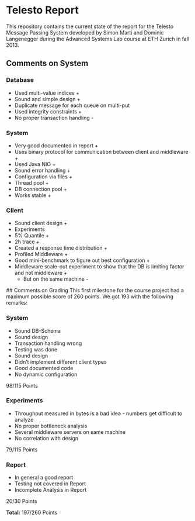 # Telesto Report
This repository contains the current state of the report for the Telesto Message Passing System developed by Simon Marti and Dominic Langenegger during the Advanced Systems Lab course at ETH Zurich in fall 2013.

## Comments on System

### Database
 - Used multi-value indices +
 - Sound and simple design +
 - Duplicate message for each queue on multi-put
 - Used integrity constraints +
 - No proper transaction handling -

### System
 - Very good documented in report +
 - Uses binary protocol for communication between client and middleware +
 - Used Java NIO +
 - Sound error handling +
 - Configuration via files +
 - Thread pool +
 - DB connection pool +
 - Works stable +

### Client
 - Sound client design +
 - Experiments
 - 5% Quantile +
 - 2h trace +
 - Created a response time distribution +
 - Profiled Middleware +
 - Good mini-benchmark to figure out best configuration +
 - Middleware scale-out experiment to show that the DB is limiting factor and not middleware +
    - But on the same machine -
 
## Comments on Grading
This first milestone for the course project had a maximum possible score of 260 points. We got 193 with the following remarks:

### System
 - Sound DB-Schema
 - Sound design
 - Transaction handling wrong
 - Testing was done
 - Sound design
 - Didn’t implement different client types
 - Good documented code
 - No dynamic configuration

98/115 Points
 
### Experiments
 - Throughput measured in bytes is a bad idea - numbers get difficult to analyze
 - No proper bottleneck analysis
 - Several middleware servers on same machine
 - No correlation with design

79/115 Points
 
### Report
 - In general a good report
 - Testing not covered in Report
 - Incomplete Analysis in Report

20/30 Points
 
**Total:** 197/260 Points
